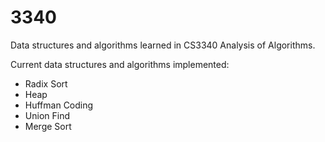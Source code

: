 # 3340
Data structures and algorithms learned in CS3340 Analysis of Algorithms.

Current data structures and algorithms implemented:
  - Radix Sort
  - Heap
  - Huffman Coding
  - Union Find
  - Merge Sort

